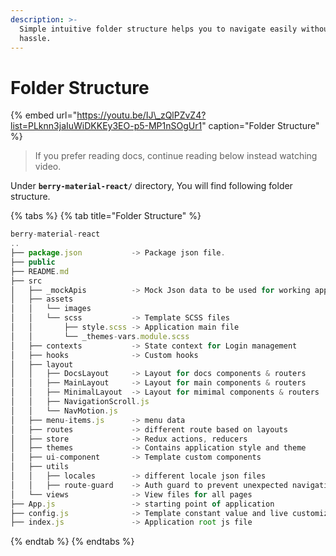 ```yaml
---
description: >-
  Simple intuitive folder structure helps you to navigate easily without any
  hassle.
---
```


# Folder Structure

{% embed url="https://youtu.be/IJ\_zQlPZvZ4?list=PLknn3jaIuWiDKKEy3EO-p5-MP1nSOgUr1" caption="Folder Structure" %}

> If you prefer reading docs, continue reading below instead watching video.

Under **`berry-material-react/`** directory, You will find following folder structure.

{% tabs %}
{% tab title="Folder Structure" %}
```javascript
berry-material-react
..
├── package.json           -> Package json file.
├── public
├── README.md
├── src
│   ├── _mockApis          -> Mock Json data to be used for working apps
│   ├── assets
│   │   └── images
│   │   └── scss           -> Template SCSS files
│   │       ├── style.scss -> Application main file
│   │       └── _themes-vars.module.scss
│   ├── contexts           -> State context for Login management
│   ├── hooks              -> Custom hooks
│   ├── layout
│   │   ├── DocsLayout     -> Layout for docs components & routers
│   │   ├── MainLayout     -> Layout for main components & routers
│   │   ├── MinimalLayout  -> Layout for mimimal components & routers
│   │   ├── NavigationScroll.js
│   │   └── NavMotion.js
│   ├── menu-items.js      -> menu data
│   ├── routes             -> different route based on layouts
│   ├── store              -> Redux actions, reducers
│   ├── themes             -> Contains application style and theme
│   ├── ui-component       -> Template custom components
│   ├── utils
│   │   ├── locales        -> different locale json files
│   │   ├── route-guard    -> Auth guard to prevent unexpected navigations
│   └── views              -> View files for all pages
├── App.js                 -> starting point of application
├── config.js              -> Template constant value and live customization  
├── index.js               -> Application root js file
```
{% endtab %}
{% endtabs %}

